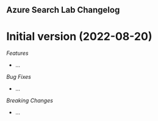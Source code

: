 ## Azure Search Lab Changelog

<a name="Initial version"></a>
# Initial version (2022-08-20)

*Features*
* ...

*Bug Fixes*
* ...

*Breaking Changes*
* ...
